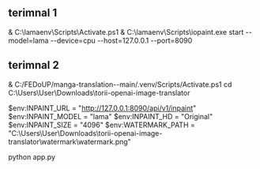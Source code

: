 ## terimnal 1
& C:\lamaenv\Scripts\Activate.ps1
& C:\lamaenv\Scripts\iopaint.exe start --model=lama --device=cpu --host=127.0.0.1 --port=8090

## terimnal 2
& C:/FEDoUP/manga-translation--main/.venv/Scripts/Activate.ps1
cd C:\Users\User\Downloads\torii-openai-image-translator

$env:INPAINT_URL   = "http://127.0.0.1:8090/api/v1/inpaint"
$env:INPAINT_MODEL = "lama"
$env:INPAINT_HD    = "Original"
$env:INPAINT_SIZE  = "4096"
$env:WATERMARK_PATH = "C:\Users\User\Downloads\torii-openai-image-translator\watermark\watermark.png"

python app.py


 



